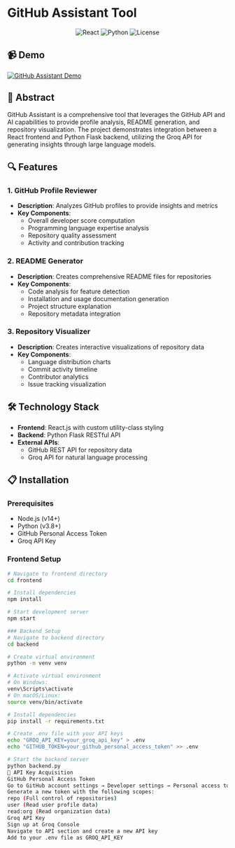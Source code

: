 # GitHub Assistant Tool

<p align="center">
  <img src="https://img.shields.io/badge/React-17.0.2-blue" alt="React"/>
  <img src="https://img.shields.io/badge/Python-3.8+-green" alt="Python"/>
  <img src="https://img.shields.io/badge/License-MIT-yellow" alt="License"/>
</p>

## 📹 Demo
[![GitHub Assistant Demo](https://img.youtube.com/vi/HNmeVOGMuns/0.jpg)](https://youtu.be/HNmeVOGMuns)

## 📝 Abstract
GitHub Assistant is a comprehensive tool that leverages the GitHub API and AI capabilities to provide profile analysis, README generation, and repository visualization. The project demonstrates integration between a React frontend and Python Flask backend, utilizing the Groq API for generating insights through large language models.

## 🔍 Features

### 1. GitHub Profile Reviewer
- **Description**: Analyzes GitHub profiles to provide insights and metrics
- **Key Components**:
  - Overall developer score computation
  - Programming language expertise analysis
  - Repository quality assessment
  - Activity and contribution tracking

### 2. README Generator
- **Description**: Creates comprehensive README files for repositories
- **Key Components**:
  - Code analysis for feature detection
  - Installation and usage documentation generation
  - Project structure explanation
  - Repository metadata integration

### 3. Repository Visualizer
- **Description**: Creates interactive visualizations of repository data
- **Key Components**:
  - Language distribution charts
  - Commit activity timeline
  - Contributor analytics
  - Issue tracking visualization

## 🛠️ Technology Stack
- **Frontend**: React.js with custom utility-class styling
- **Backend**: Python Flask RESTful API
- **External APIs**: 
  - GitHub REST API for repository data
  - Groq API for natural language processing

## 📋 Installation

### Prerequisites
- Node.js (v14+)
- Python (v3.8+)
- GitHub Personal Access Token
- Groq API Key

### Frontend Setup
```bash
# Navigate to frontend directory
cd frontend

# Install dependencies
npm install

# Start development server
npm start

### Backend Setup
# Navigate to backend directory
cd backend

# Create virtual environment
python -m venv venv

# Activate virtual environment
# On Windows:
venv\Scripts\activate
# On macOS/Linux:
source venv/bin/activate

# Install dependencies
pip install -r requirements.txt

# Create .env file with your API keys
echo "GROQ_API_KEY=your_groq_api_key" > .env
echo "GITHUB_TOKEN=your_github_personal_access_token" >> .env

# Start the backend server
python backend.py
🔑 API Key Acquisition
GitHub Personal Access Token
Go to GitHub account settings → Developer settings → Personal access tokens → Tokens (classic)
Generate a new token with the following scopes:
repo (Full control of repositories)
user (Read user profile data)
read:org (Read organization data)
Groq API Key
Sign up at Groq Console
Navigate to API section and create a new API key
Add to your .env file as GROQ_API_KEY









